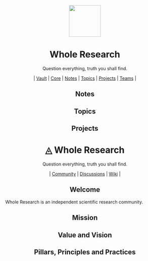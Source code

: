 <div align="center">
  <img height="100" src="https://user-images.githubusercontent.com/30322894/198070466-1c0eeca5-c7d9-4ec5-9e5f-eff2f8183f3b.png"/>
  <h1>Whole Research</h1>
  <p>Question everything, truth you shall find.</p>
  | <a href="https://github.com/WholeResearch/vault">Vault</a> | <a href="https://github.com/WholeResearch/core">Core</a> | <a href="https://github.com/WholeResearch/notes">Notes</a> | <a href="https://github.com/WholeResearch/topics">Topics</a> | <a href="https://github.com/WholeResearch/projects">Projects</a> | <a href="https://github.com/WholeResearch/teams">Teams</a> | 

<h2>Notes</h2>
<h2>Topics</h2>
<h2>Projects</h2>

</div>



<h1 align="center">◬ Whole Research</h1>
<p align="center">Question everything, truth you shall find.</p>
<p align="center">| <a href="https://github.com/WholeResearch/community">Community</a> | <a href="https://github.com/orgs/WholeResearch/discussions">Discussions</a> | <a href="https://github.com/WholeResearch/community/wiki">Wiki</a> |</p>

<h2 align="center">Welcome</h2>

Whole Research is an independent scientific research community. 

<h2 align="center">Mission</h2>



<h2 align="center">Value and Vision</h2>


<h2 align="center">Pillars, Principles and Practices</h2>

